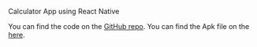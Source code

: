Calculator App using React Native

You can find the code on the [GitHub repo](https://github.com/anshika1297/ReactNativeCodeRepo/tree/main/calculator).
You can find the Apk file on the [here](https://drive.google.com/file/d/1K0VQBjRf56iQ5oIh6A6BrajUbtGe3nte/view
).

